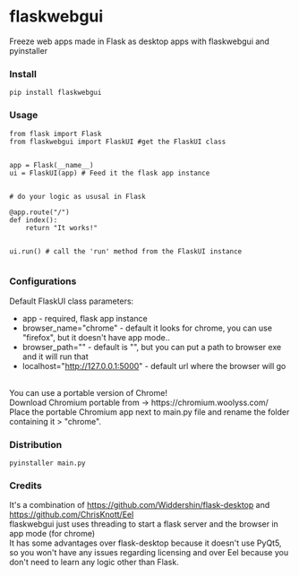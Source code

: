 # flaskwebgui
Freeze web apps made in Flask as desktop apps with flaskwebgui and pyinstaller 

### Install
```
pip install flaskwebgui
```
### Usage
```
from flask import Flask  
from flaskwebgui import FlaskUI #get the FlaskUI class


app = Flask(__name__)
ui = FlaskUI(app) # Feed it the flask app instance


# do your logic as ususal in Flask

@app.route("/")
def index():  
    return "It works!"


ui.run() # call the 'run' method from the FlaskUI instance
 
```
### Configurations

Default FlaskUI class parameters: 

* app - required, flask app instance
* browser_name="chrome" - default it looks for chrome, you can use "firefox", but it doesn't have app mode..
* browser_path="" - default is "", but you can put a path to browser exe and it will run that  
* localhost="http://127.0.0.1:5000" - default url where the browser will go
<br>
You can use a portable version of Chrome!
<br>
Download Chromium portable from -> https://chromium.woolyss.com/
<br>
Place the portable Chromium app next to main.py file and rename the folder containing it > "chrome". 
<br>

### Distribution

```
pyinstaller main.py
```

### Credits

It's a combination of https://github.com/Widdershin/flask-desktop and https://github.com/ChrisKnott/Eel
<br>
flaskwebgui just uses threading to start a flask server and the browser in app mode (for chrome)
<br>
It has some advantages over flask-desktop because it doesn't use PyQt5, so you won't have any issues regarding licensing and over Eel because you don't need to learn any logic other than Flask.









